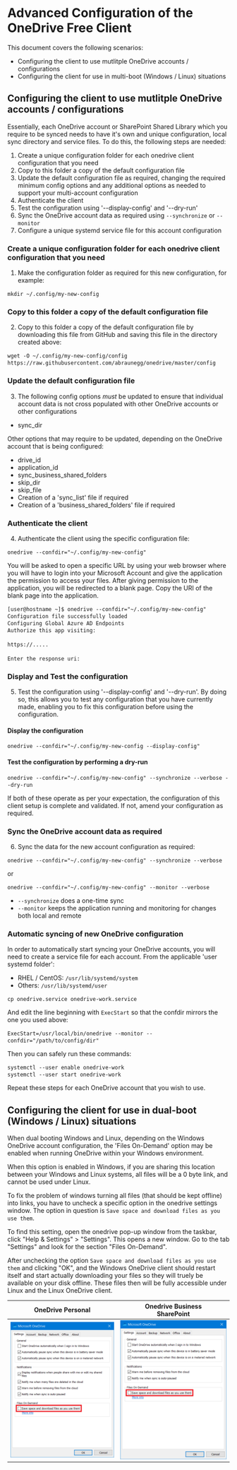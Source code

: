 # Advanced Configuration of the OneDrive Free Client
This document covers the following scenarios:
*   Configuring the client to use mutlitple OneDrive accounts / configurations
*   Configuring the client for use in multi-boot (Windows / Linux) situations

## Configuring the client to use mutlitple OneDrive accounts / configurations
Essentially, each OneDrive account or SharePoint Shared Library which you require to be synced needs to have it's own and unique configuration, local sync directory and service files. To do this, the following steps are needed:
1.  Create a unique configuration folder for each onedrive client configuration that you need
2.  Copy to this folder a copy of the default configuration file
3.  Update the default configuration file as required, changing the required minimum config options and any additional options as needed to support your multi-account configuration
4.  Authenticate the client
5.  Test the configuration using '--display-config' and '--dry-run'
6.  Sync the OneDrive account data as required using `--synchronize` or `--monitor`
7.  Configure a unique systemd service file for this account configuration

### Create a unique configuration folder for each onedrive client configuration that you need
1.  Make the configuration folder as required for this new configuration, for example:
```text
mkdir ~/.config/my-new-config
```

### Copy to this folder a copy of the default configuration file
2.  Copy to this folder a copy of the default configuration file by downloading this file from GitHub and saving this file in the directory created above:
```text
wget -O ~/.config/my-new-config/config https://raw.githubusercontent.com/abraunegg/onedrive/master/config
```

### Update the default configuration file
3.  The following config options *must* be updated to ensure that individual account data is not cross populated with other OneDrive accounts or other configurations
  * sync_dir

Other options that may require to be updated, depending on the OneDrive account that is being configured:
*   drive_id
*   application_id
*   sync_business_shared_folders
*   skip_dir
*   skip_file
*   Creation of a 'sync_list' file if required
*   Creation of a 'business_shared_folders' file if required

### Authenticate the client
4.  Authenticate the client using the specific configuration file:
```text
onedrive --confdir="~/.config/my-new-config"
```
You will be asked to open a specific URL by using your web browser where you will have to login into your Microsoft Account and give the application the permission to access your files. After giving permission to the application, you will be redirected to a blank page. Copy the URI of the blank page into the application.
```text
[user@hostname ~]$ onedrive --confdir="~/.config/my-new-config"
Configuration file successfully loaded
Configuring Global Azure AD Endpoints
Authorize this app visiting:

https://.....

Enter the response uri: 

```

### Display and Test the configuration
5.  Test the configuration using '--display-config' and '--dry-run'. By doing so, this allows you to test any configuration that you have currently made, enabling you to fix this configuration before using the configuration.

#### Display the configuration
```text
onedrive --confdir="~/.config/my-new-config --display-config"
```

#### Test the configuration by performing a dry-run
```text
onedrive --confdir="~/.config/my-new-config" --synchronize --verbose --dry-run
```

If both of these operate as per your expectation, the configuration of this client setup is complete and validated. If not, amend your configuration as required.

### Sync the OneDrive account data as required
6.  Sync the data for the new account configuration as required:
```text
onedrive --confdir="~/.config/my-new-config" --synchronize --verbose
```
or 
```text
onedrive --confdir="~/.config/my-new-config" --monitor --verbose
```

*   `--synchronize` does a one-time sync
*   `--monitor` keeps the application running and monitoring for changes both local and remote




### Automatic syncing of new OneDrive configuration
In order to automatically start syncing your OneDrive accounts, you will need to create a service file for each account. From the applicable 'user systemd folder':
*   RHEL / CentOS: `/usr/lib/systemd/system`
*   Others: `/usr/lib/systemd/user`

```text
cp onedrive.service onedrive-work.service
```
And edit the line beginning with `ExecStart` so that the confdir mirrors the one you used above:
```text
ExecStart=/usr/local/bin/onedrive --monitor --confdir="/path/to/config/dir"
```
Then you can safely run these commands:
```text
systemctl --user enable onedrive-work
systemctl --user start onedrive-work
```
Repeat these steps for each OneDrive account that you wish to use.




## Configuring the client for use in dual-boot (Windows / Linux) situations
When dual booting Windows and Linux, depending on the Windows OneDrive account configuration, the 'Files On-Demand' option may be enabled when running OneDrive within your Windows environment.

When this option is enabled in Windows, if you are sharing this location between your Windows  and Linux systems, all files will be a 0 byte link, and cannot be used under Linux.

To fix the problem of windows turning all files (that should be kept offline) into links, you have to uncheck a specific option in the onedrive settings window. The option in question is `Save space and download files as you use them`.

To find this setting, open the onedrive pop-up window from the taskbar, click "Help & Settings" > "Settings". This opens a new window. Go to the tab "Settings" and look for the section "Files On-Demand".

After unchecking the option `Save space and download files as you use them` and clicking "OK", and the Windows OneDrive client should restart itself and start actually downloading your files so they will truely be available on your disk offline. These files then will be fully accessible under Linux and the Linux OneDrive client.

| OneDrive Personal | Onedrive Business<br>SharePoint |
|---|---|
| ![Uncheck-Personal](./images/personal-files-on-demand.png) | ![Uncheck-Business](./images/business-files-on-demand.png) |

